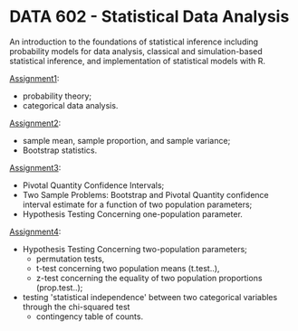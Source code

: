 # DATA 602 - Statistical Data Analysis
An introduction to the foundations of statistical inference including probability models for data analysis, classical and simulation-based statistical inference, and implementation of statistical models with R.

[Assignment1](01_assignment/solution.md): 
- probability theory; 
- categorical data analysis.

[Assignment2](02_assignment/solution.md): 
- sample mean, sample proportion, and sample variance; 
- Bootstrap statistics.

[Assignment3](03_assignment/solutions.md): 
- Pivotal Quantity Confidence Intervals; 
- Two Sample Problems: Bootstrap and Pivotal Quantity confidence interval estimate for a function of two population parameters; 
- Hypothesis Testing Concerning one-population parameter.

[Assignment4](04_assignment/solution.md): 
- Hypothesis Testing Concerning two-population parameters;
  - permutation tests, 
  - t-test concerning two population means (t.test..), 
  - z-test concerning the equality of two population proportions (prop.test..);
- testing 'statistical independence' between two categorical variables through the chi-squared test
  - contingency table of counts.  
